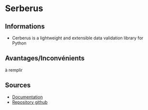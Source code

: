# Serberus

## Informations
* Cerberus is a lightweight and extensible data validation library for Python
## Avantages/Inconvénients
à remplir
## Sources
* [Documentation](https://docs.python-cerberus.org/en/stable/)
* [Repository github](https://github.com/pyeve/cerberus)
